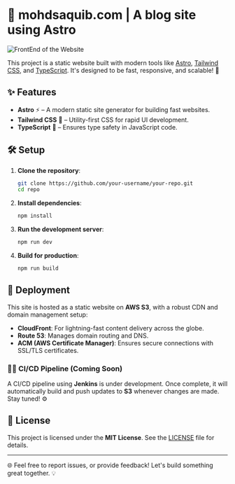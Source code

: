 # 🌟 mohdsaquib.com | A blog site using Astro

![FrontEnd of the Website](./newSite.png)

This project is a static website built with modern tools like [Astro](https://astro.build/), [Tailwind CSS](https://tailwindcss.com/), and [TypeScript](https://www.typescriptlang.org/). It's designed to be fast, responsive, and scalable! 🚀

## ✨ Features

- **Astro** ⚡️ – A modern static site generator for building fast websites.
- **Tailwind CSS** 🎨 – Utility-first CSS for rapid UI development.
- **TypeScript** 🔐 – Ensures type safety in JavaScript code.

## 🛠 Setup

1. **Clone the repository**:

    ```bash
    git clone https://github.com/your-username/your-repo.git
    cd repo
    ```

2. **Install dependencies**:

    ```bash
    npm install
    ```

3. **Run the development server**:

    ```bash
    npm run dev
    ```

4. **Build for production**:

    ```bash
    npm run build
    ```

## 🚀 Deployment

This site is hosted as a static website on **AWS S3**, with a robust CDN and domain management setup:

- **CloudFront**: For lightning-fast content delivery across the globe.
- **Route 53**: Manages domain routing and DNS.
- **ACM (AWS Certificate Manager)**: Ensures secure connections with SSL/TLS certificates.

### 🧑‍💻 CI/CD Pipeline (Coming Soon)

A CI/CD pipeline using **Jenkins** is under development. Once complete, it will automatically build and push updates to **S3** whenever changes are made. Stay tuned! ⚙️

## 📝 License

This project is licensed under the **MIT License**. See the [LICENSE](LICENSE) file for details.

---

🌐 Feel free to report issues, or provide feedback! Let's build something great together. 💡